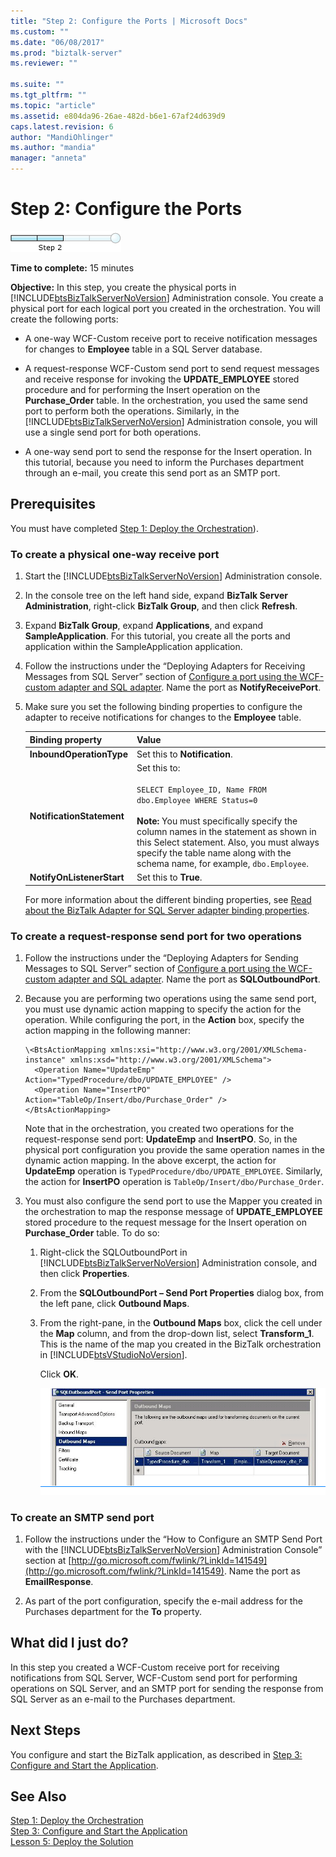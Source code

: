 ```yaml
---
title: "Step 2: Configure the Ports | Microsoft Docs"
ms.custom: ""
ms.date: "06/08/2017"
ms.prod: "biztalk-server"
ms.reviewer: ""

ms.suite: ""
ms.tgt_pltfrm: ""
ms.topic: "article"
ms.assetid: e804da96-26ae-482d-b6e1-67af24d639d9
caps.latest.revision: 6
author: "MandiOhlinger"
ms.author: "mandia"
manager: "anneta"
---
```

# Step 2: Configure the Ports
![Step 2 of 4](../../adapters-and-accelerators/adapter-oracle-ebs/media/step-2of4.gif "Step_2of4")  
  
 **Time to complete:** 15 minutes  
  
 **Objective:** In this step, you create the physical ports in [!INCLUDE[btsBizTalkServerNoVersion](../../includes/btsbiztalkservernoversion-md.md)] Administration console. You create a physical port for each logical port you created in the orchestration. You will create the following ports:  
  
-   A one-way WCF-Custom receive port to receive notification messages for changes to **Employee** table in a SQL Server database.  
  
-   A request-response WCF-Custom send port to send request messages and receive response for invoking the **UPDATE_EMPLOYEE** stored procedure and for performing the Insert operation on the **Purchase_Order** table. In the orchestration, you used the same send port to perform both the operations. Similarly, in the [!INCLUDE[btsBizTalkServerNoVersion](../../includes/btsbiztalkservernoversion-md.md)] Administration console, you will use a single send port for both operations.  
  
-   A one-way send port to send the response for the Insert operation. In this tutorial, because you need to inform the Purchases department through an e-mail, you create this send port as an SMTP port.  
  
## Prerequisites  
 You must have completed [Step 1: Deploy the Orchestration](../../adapters-and-accelerators/adapter-sql/step-1-deploy-the-orchestration.md)).  
  
### To create a physical one-way receive port  
  
1.  Start the [!INCLUDE[btsBizTalkServerNoVersion](../../includes/btsbiztalkservernoversion-md.md)] Administration console.  
  
2.  In the console tree on the left hand side, expand **BizTalk Server Administration**, right-click **BizTalk Group**, and then click **Refresh**.  
  
3.  Expand **BizTalk Group**, expand **Applications**, and expand **SampleApplication**. For this tutorial, you create all the ports and application within the SampleApplication application.  
  
4.  Follow the instructions under the “Deploying Adapters for Receiving Messages from SQL Server” section of [Configure a port using the WCF-custom adapter and SQL adapter](../../adapters-and-accelerators/adapter-sql/configure-a-port-using-the-wcf-custom-adapter-and-sql-adapter.md). Name the port as **NotifyReceivePort**.  
  
5.  Make sure you set the following binding properties to configure the adapter to receive notifications for changes to the **Employee** table.  
  
    |Binding property|Value|  
    |----------------------|-----------|  
    |**InboundOperationType**|Set this to **Notification**.|  
    |**NotificationStatement**|Set this to:<br /><br /> `SELECT Employee_ID, Name FROM dbo.Employee WHERE Status=0`<br /><br /> **Note:** You must specifically specify the column names in the statement as shown in this Select statement. Also, you must always specify the table name along with the schema name, for example, `dbo.Employee`.|  
    |**NotifyOnListenerStart**|Set this to **True**.|  
  
     For more information about the different binding properties, see [Read about the BizTalk Adapter for SQL Server adapter binding properties](../../adapters-and-accelerators/adapter-sql/read-about-the-biztalk-adapter-for-sql-server-adapter-binding-properties.md).  
  
### To create a request-response send port for two operations  
  
1.  Follow the instructions under the “Deploying Adapters for Sending Messages to SQL Server” section of [Configure a port using the WCF-custom adapter and SQL adapter](../../adapters-and-accelerators/adapter-sql/configure-a-port-using-the-wcf-custom-adapter-and-sql-adapter.md). Name the port as **SQLOutboundPort**.  
  
2.  Because you are performing two operations using the same send port, you must use dynamic action mapping to specify the action for the operation. While configuring the port, in the **Action** box, specify the action mapping in the following manner:  
  
    ```  
    \<BtsActionMapping xmlns:xsi="http://www.w3.org/2001/XMLSchema-instance" xmlns:xsd="http://www.w3.org/2001/XMLSchema">  
      <Operation Name="UpdateEmp" Action="TypedProcedure/dbo/UPDATE_EMPLOYEE" />  
      <Operation Name="InsertPO" Action="TableOp/Insert/dbo/Purchase_Order" />  
    </BtsActionMapping>  
    ```  
  
     Note that in the orchestration, you created two operations for the request-response send port: **UpdateEmp** and **InsertPO**. So, in the physical port configuration you provide the same operation names in the dynamic action mapping. In the above excerpt, the action for **UpdateEmp** operation is `TypedProcedure/dbo/UPDATE_EMPLOYEE`. Similarly, the action for **InsertPO** operation is `TableOp/Insert/dbo/Purchase_Order`.  
  
3.  You must also configure the send port to use the Mapper you created in the orchestration to map the response message of **UPDATE_EMPLOYEE** stored procedure to the request message for the Insert operation on **Purchase_Order** table. To do so:  
  
    1.  Right-click the SQLOutboundPort in [!INCLUDE[btsBizTalkServerNoVersion](../../includes/btsbiztalkservernoversion-md.md)] Administration console, and then click **Properties**.  
  
    2.  From the **SQLOutboundPort – Send Port Properties** dialog box, from the left pane, click **Outbound Maps**.  
  
    3.  From the right-pane, in the **Outbound Maps** box, click the cell under the **Map** column, and from the drop-down list, select **Transform_1**. This is the name of the map you created in the BizTalk orchestration in [!INCLUDE[btsVStudioNoVersion](../../includes/btsvstudionoversion-md.md)].  
  
         Click **OK**.  
  
         ![Configure outbound map](../../adapters-and-accelerators/adapter-sql/media/sql-adap-tut-010-map-ports.gif "sql_adap_tut_010_map_ports")  
  
### To create an SMTP send port  
  
1.  Follow the instructions under the “How to Configure an SMTP Send Port with the [!INCLUDE[btsBizTalkServerNoVersion](../../includes/btsbiztalkservernoversion-md.md)] Administration Console” section at [http://go.microsoft.com/fwlink/?LinkId=141549](http://go.microsoft.com/fwlink/?LinkId=141549). Name the port as **EmailResponse**.  
  
2.  As part of the port configuration, specify the e-mail address for the Purchases department for the **To** property.  
  
## What did I just do?  
 In this step you created a WCF-Custom receive port for receiving notifications from SQL Server, WCF-Custom send port for performing operations on SQL Server, and an SMTP port for sending the response from SQL Server as an e-mail to the Purchases department.  
  
## Next Steps  
 You configure and start the BizTalk application, as described in [Step 3: Configure and Start the Application](../../adapters-and-accelerators/adapter-sql/step-3-configure-and-start-the-application.md).  
  
## See Also  
 [Step 1: Deploy the Orchestration](../../adapters-and-accelerators/adapter-sql/step-1-deploy-the-orchestration.md)   
 [Step 3: Configure and Start the Application](../../adapters-and-accelerators/adapter-sql/step-3-configure-and-start-the-application.md)   
 [Lesson 5: Deploy the Solution](../../adapters-and-accelerators/adapter-sql/lesson-5-deploy-the-solution.md)